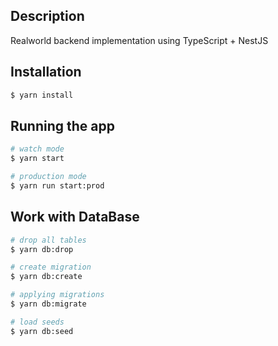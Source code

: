 ## Description

Realworld backend implementation using TypeScript + NestJS

## Installation

```bash
$ yarn install
```

## Running the app

```bash
# watch mode
$ yarn start

# production mode
$ yarn run start:prod
```

## Work with DataBase 

```bash
# drop all tables 
$ yarn db:drop

# create migration
$ yarn db:create

# applying migrations
$ yarn db:migrate

# load seeds
$ yarn db:seed
```
